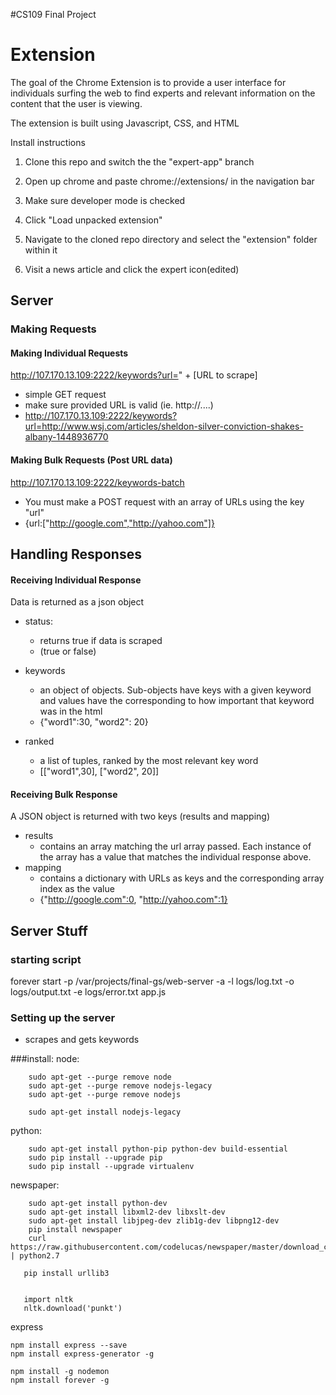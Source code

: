 #CS109 Final Project

# Extension

The goal of the Chrome Extension is to provide a user interface for individuals surfing the web to find experts and relevant information on the content that the user is viewing.

The extension is built using Javascript, CSS, and HTML

Install instructions

1. Clone this repo and switch the the "expert-app" branch

2. Open up chrome and paste chrome://extensions/ in the navigation bar

3. Make sure developer mode is checked

4. Click "Load unpacked extension"

5. Navigate to the cloned repo directory and select the "extension" folder within it

6. Visit a news article and click the expert icon(edited)

## Server

### Making Requests

#### Making Individual Requests
http://107.170.13.109:2222/keywords?url=" + [URL to scrape]
* simple GET request
* make sure provided URL is valid (ie. http://....)
* http://107.170.13.109:2222/keywords?url=http://www.wsj.com/articles/sheldon-silver-conviction-shakes-albany-1448936770

#### Making Bulk Requests (Post URL data)
http://107.170.13.109:2222/keywords-batch
* You must make a POST request with an array of URLs using the key "url"
* {url:["http://google.com","http://yahoo.com"]}

## Handling Responses

#### Receiving Individual Response
Data is returned as a json object

- status:
    * returns true if data is scraped
    * (true or false)


- keywords
	* an object of objects.  Sub-objects have keys with a given keyword and values have the corresponding to how important that keyword was in the html
	* {"word1":30, "word2": 20}


- ranked
	* a list of tuples, ranked by the most relevant key word
	* [["word1",30], ["word2", 20]]



#### Receiving Bulk Response
A JSON object is returned with two keys (results and mapping)

- results
	* contains an array matching the url array passed.  Each instance of the array has a value that matches the individual response above.
- mapping
	* contains a dictionary with URLs as keys and the corresponding array index as the value
	* {"http://google.com":0, "http://yahoo.com":1}


## Server Stuff

### starting script
forever start -p /var/projects/final-gs/web-server -a -l logs/log.txt -o logs/output.txt -e logs/error.txt app.js


### Setting up the server


- scrapes and gets keywords

###install:
node:

		sudo apt-get --purge remove node
		sudo apt-get --purge remove nodejs-legacy
		sudo apt-get --purge remove nodejs

		sudo apt-get install nodejs-legacy

python:

		sudo apt-get install python-pip python-dev build-essential
		sudo pip install --upgrade pip
		sudo pip install --upgrade virtualenv

newspaper:

		sudo apt-get install python-dev
		sudo apt-get install libxml2-dev libxslt-dev
		sudo apt-get install libjpeg-dev zlib1g-dev libpng12-dev
		pip install newspaper
		curl https://raw.githubusercontent.com/codelucas/newspaper/master/download_corpora.py | python2.7

       pip install urllib3


       import nltk
       nltk.download('punkt')

express

	npm install express --save
	npm install express-generator -g

	npm install -g nodemon
    npm install forever -g
